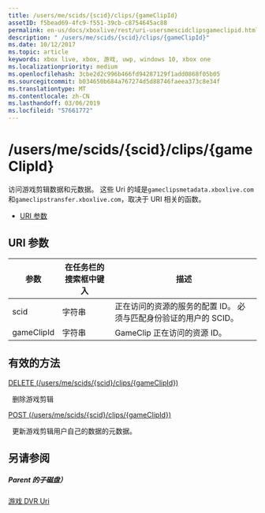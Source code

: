 ```yaml
---
title: /users/me/scids/{scid}/clips/{gameClipId}
assetID: f5bead69-4fc9-f551-39cb-c8754645ac88
permalink: en-us/docs/xboxlive/rest/uri-usersmescidclipsgameclipid.html
description: " /users/me/scids/{scid}/clips/{gameClipId}"
ms.date: 10/12/2017
ms.topic: article
keywords: xbox live, xbox, 游戏, uwp, windows 10, xbox one
ms.localizationpriority: medium
ms.openlocfilehash: 3cbe2d2c996b466fd94287129f1add0868f05b05
ms.sourcegitcommit: b034650b684a767274d5d88746faeea373c8e34f
ms.translationtype: MT
ms.contentlocale: zh-CN
ms.lasthandoff: 03/06/2019
ms.locfileid: "57661772"
---
```

# <a name="usersmescidsscidclipsgameclipid"></a>/users/me/scids/{scid}/clips/{gameClipId}
访问游戏剪辑数据和元数据。 这些 Uri 的域是`gameclipsmetadata.xboxlive.com`和`gameclipstransfer.xboxlive.com`，取决于 URI 相关的函数。
 
  * [URI 参数](#ID4EX)
 
<a id="ID4EX"></a>

 
## <a name="uri-parameters"></a>URI 参数
 
| 参数| 在任务栏的搜索框中键入| 描述| 
| --- | --- | --- | 
| scid| 字符串| 正在访问的资源的服务的配置 ID。 必须与匹配身份验证的用户的 SCID。| 
| gameClipId| 字符串| GameClip 正在访问的资源 ID。| 
  
<a id="ID4E3B"></a>

 
## <a name="valid-methods"></a>有效的方法

[DELETE (/users/me/scids/{scid}/clips/{gameClipId})](uri-usersmescidclipsgameclipiddelete.md)

&nbsp;&nbsp;删除游戏剪辑

[POST (/users/me/scids/{scid}/clips/{gameClipId})](uri-usersmescidclipsgameclipidpost.md)

&nbsp;&nbsp;更新游戏剪辑用户自己的数据的元数据。
 
<a id="ID4EJC"></a>

 
## <a name="see-also"></a>另请参阅
 
<a id="ID4ELC"></a>

 
##### <a name="parent"></a>Parent 的子磁盘） 

[游戏 DVR Uri](atoc-reference-dvr.md)

   